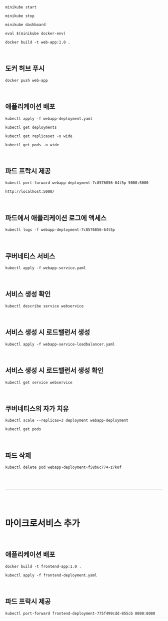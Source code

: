 ```shell
minikube start
```


```shell
minikube stop
```


```shell
minikube dashboard
```


```shell
eval $(minikube docker-env)
```

```shell
docker build -t web-app:1.0 .
```

<br/>

## 도커 허브 푸시

```shell
docker push web-app
```

<br/>


## 애플리케이션 배포

```shell
kubectl apply -f webapp-deployment.yaml
```



```shell
kubectl get deployments
```


```shell
kubectl get replicaset -o wide
```


```shell
kubectl get pods -o wide
```

<br/>

## 파드 프락시 제공

```shell
kubectl port-forward webapp-deployment-7c8576856-64t5p 5000:5000
```


```
http://localhost:5000/
```

<br/>


## 파드에서 애플리케이션 로그에 액세스

```shell
kubectl logs -f webapp-deployment-7c8576856-64t5p
```


<br/>

## 쿠버네티스 서비스

```shell
kubectl apply -f webapp-service.yaml
```


<br/>

## 서비스 생성 확인

```shell
kubectl describe service webservice
```


<br/>

## 서비스 생성 시 로드밸런서 생성 

```shell
kubectl apply -f webapp-service-loadbalancer.yaml
```

<br/>

## 서비스 생성 시 로드밸런서 생성 확인


```shell
kubectl get service webservice
```

<br/>

## 쿠버네티스의 자가 치유

```shell
kubectl scale --replicas=3 deployment webapp-deployment
```

```shell
kubectl get pods
```

<br/>

## 파드 삭제

```shell
kubectl delete pod webapp-deployment-f58b6c774-z7k8f
```





<br/>
<br/>





---------------------------------------------



<br/>
<br/>

# 마이크로서비스 추가

<br/>


## 애플리케이션 배포



```shell
docker build -t frontend-app:1.0 .
```


```shell
kubectl apply -f frontend-deployment.yaml
```

<br/>

## 파드 프락시 제공

```shell
kubectl port-forward frontend-deployment-775f499cdd-855cb 8080:8080
```



